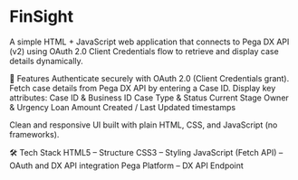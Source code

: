 # FinSight
A simple HTML + JavaScript web application that connects to Pega DX API (v2) using OAuth 2.0 Client Credentials flow to retrieve and display case details dynamically.

🚀 Features
Authenticate securely with OAuth 2.0 (Client Credentials grant).
Fetch case details from Pega DX API by entering a Case ID.
Display key attributes:
Case ID & Business ID
Case Type & Status
Current Stage
Owner & Urgency
Loan Amount
Created / Last Updated timestamps

Clean and responsive UI built with plain HTML, CSS, and JavaScript (no frameworks).

🛠️ Tech Stack
HTML5 – Structure
CSS3 – Styling
JavaScript (Fetch API) – OAuth and DX API integration
Pega Platform – DX API Endpoint
